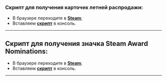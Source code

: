 ### Скрипт для получения карточек летней распродажи:
- В браузере переходите в **[Steam](http://store.steampowered.com/explore/)**;
- Вставляем **[скрипт](https://github.com/donvardix/steam/blob/master/steam_scrips/sales_cards.js)** в консоль.
---
## Cкрипт для получения значка Steam Award Nominations:
- В браузере переходите в **[Steam](https://store.steampowered.com/)**;
- Вставляем **[скрипт](https://github.com/donvardix/steam/blob/master/steam_scrips/steam_awards_nomination.js)** в консоль.
---

